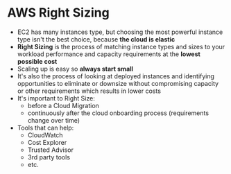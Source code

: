 # AWS Right Sizing

- EC2 has many instances type, but choosing the most powerful instance type isn't the best choice, because **the cloud is elastic**
- **Right Sizing** is the process of matching instance types and sizes to your workload performance and capacity requirements at the **lowest possible cost**
- Scaling up is easy so **always start small**
- It's also the process of looking at deployed instances and identifying opportunities to eliminate or downsize without compromising capacity or other requirements which results in lower costs
- It's important to Right Size:
    - before a Cloud Migration
    - continuously after the cloud onboarding process (requirements change over time)
- Tools that can help: 
    - CloudWatch
    - Cost Explorer
    - Trusted Advisor
    - 3rd party tools
    - etc.